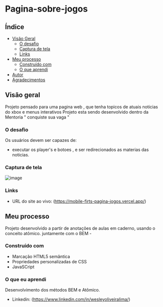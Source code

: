 
# Pagina-sobre-jogos


## Índice

- [Visão Geral](#visão-geral)
  - [O desafio](#the-challenge)
  - [Captura de tela](#captura-de-tela)
  - [Links](#links)
- [Meu processo](#meu-processo)
  - [Construído com](#construído-com)
  - [O que aprendi](#o-que-aprendi)
- [Autor](#autor)
- [Agradecimentos](#agradecimentos)

## Visão geral

Projeto pensado para uma pagina web , que tenha topicos de atuais noticias do xbox e menus interativos
Projeto esta sendo desenvolvido dentro da Mentoria " conquiste sua vaga "

### O desafio

Os usuários devem ser capazes de:

- executar os player's e botoes , e ser redirecionados as materias das noticias.

### Captura de tela

![image](https://user-images.githubusercontent.com/108889735/183121005-99b1f393-8ea3-4695-a25c-7995678a2db4.png)

### Links

- URL do site ao vivo: (<https://mobile-firts-pagina-jogos.vercel.app/>)

## Meu processo

Projeto desenvolvido a partir de anotações de aulas em caderno,
usando o conceito atômico. juntamente com o BEM -
 

### Construído com

- Marcação HTML5 semântica
- Propriedades personalizadas de CSS
- JavaSCript

### O que eu aprendi

Desenvolvimento dos métodos BEM e Atômico.


- Linkedin: (https://www.linkedin.com/in/wesleyoliveiralima/)
    
